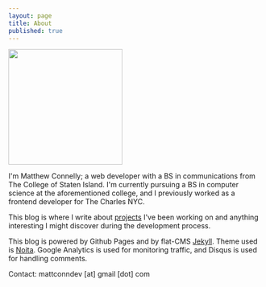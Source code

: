```yaml
---
layout: page
title: About
published: true
---
```

<img src="https://avatars2.githubusercontent.com/u/10191146?v=3&s=460" style="width:226px; height:230px;">

I'm Matthew Connelly; a web developer with a BS in communications from The College of Staten Island. I'm currently pursuing a BS in computer science at the aforementioned college, and I previously worked as a frontend developer for The Charles NYC.  

This blog is where I write about [projects](https://github.com/mattConn) I've been working on and anything interesting I might discover during the development process.  

This blog is powered by Github Pages and by flat-CMS [Jekyll](http://jekyllrb.com/). Theme used is [Noita](https://github.com/penibelst/jekyll-noita). Google Analytics is used for monitoring traffic, and Disqus is used for handling comments.   

Contact: mattconndev [at] gmail [dot] com
